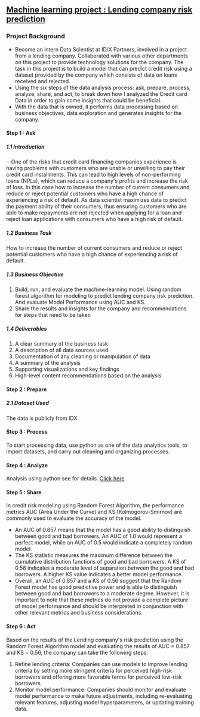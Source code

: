 ## [Machine learning project : Lending company risk prediction]()

### Project Background
* Become an intern Data Scientist at ID/X Partners, involved in a project from a lending company. Collaborated with various other departments on this project to provide technology solutions for the company. The task in this project is to build a model that can predict credit risk using a dataset provided by the company which consists of data on loans received and rejected.
* Using the six steps of the data analysis process: ask, prepare, process, analyze, share, and act, to break down how I analyzed the Credit card Data in order to gain some insights that could be beneficial.
* With the data that is owned, it performs data processing based on business objectives, data exploration and generates insights for the company.

#### Step 1 : Ask
##### 1.1 Introduction 
⋅⋅⋅One of the risks that credit card financing companies experience is having problems with customers who are unable or unwilling to pay their credit card installments. This can lead to high levels of non-performing loans (NPLs), which can reduce a company's profits and increase the risk of loss. In this case how to increase the number of current consumers and reduce or reject potential customers who have a high chance of experiencing a risk of default. As data scientist maximizes data to predict the payment ability of their consumers, thus ensuring customers who are able to make repayments are not rejected when applying for a loan and reject loan applications with consumers who have a high risk of default. 

##### 1.2 Business Task
How to increase the number of current consumers and reduce or reject potential customers who have a high chance of experiencing a risk of default.

##### 1.3 Business Objective
1.	Build, run, and evaluate the machine-learning model. Using random forest algorithm for modeling to predict lending company risk prediction. And 
evaluate Model Performance using AUC and KS.
2.	Share the results and insights for the company and recommendations for steps that need to be taken

##### 1.4 Deliverables
1.	A clear summary of the business task
2.	A description of all data sources used
3.	Documentation of any cleaning or manipulation of data
4.	A summary of the analysis
5.	Supporting visualizations and key findings
6.	High-level content recommendations based on the analysis

#### Step 2 : Prepare
##### 2.1 Dataset Used
The data is publicly from IDX 

#### Step 3 : Process
To start processing data, use python as one of the data analytics tools, to import datasets, and carry out cleaning and organizing processes. 

#### Step 4 : Analyze
Analysis using python see for details. 
[Click here](https://github.com/Haniaghnia/Hani_Portfolio/blob/main/Data%20Science/Machine%20Learning/Lending%20company/Credit%20Loans%20.ipynb)

#### Step 5 : Share 
In credit risk modeling using Random Forest Algorithm, the performance metrics AUC (Area Under the Curve) and KS (Kolmogorov-Smirnov) are commonly used to evaluate the accuracy of the model.
* An AUC of 0.857 means that the model has a good ability to distinguish between good and bad borrowers. An AUC of 1.0 would represent a perfect model, while an AUC of 0.5 would indicate a completely random model.
* The KS statistic measures the maximum difference between the cumulative distribution functions of good and bad borrowers. A KS of 0.56 indicates a moderate level of separation between the good and bad borrowers. A higher KS value indicates a better model performance.
* Overall, an AUC of 0.857 and a KS of 0.56 suggest that the Random Forest model has good predictive power and is able to distinguish between good and bad borrowers to a moderate degree. However, it is important to note that these metrics do not provide a complete picture of model performance and should be interpreted in conjunction with other relevant metrics and business considerations.

#### Step 6 : Act 
Based on the results of the Lending company's risk prediction using the Random Forest Algorithm model and evaluating the results of AUC = 0.857 and KS = 0.56, the company can take the following steps:
1.	Refine lending criteria: Companies can use models to improve lending criteria by setting more stringent criteria for perceived high-risk borrowers and offering more favorable terms for perceived low-risk borrowers.
2.	Monitor model performance: Companies should monitor and evaluate model performance to make future adjustments, including re-evaluating relevant features, adjusting model hyperparameters, or updating training data.

